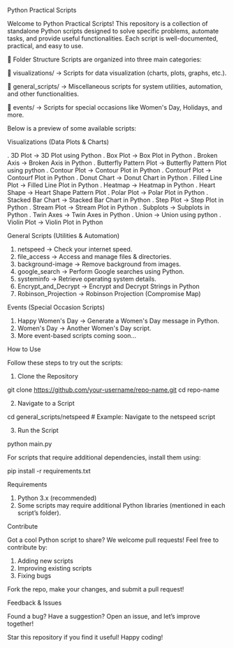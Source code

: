Python Practical Scripts

Welcome to Python Practical Scripts! This repository is a collection of standalone Python scripts designed to solve specific problems, automate tasks, and provide useful functionalities. Each script is well-documented, practical, and easy to use.

📁 Folder Structure
Scripts are organized into three main categories:

📂 visualizations/ → Scripts for data visualization (charts, plots, graphs, etc.).

📂 general_scripts/ → Miscellaneous scripts for system utilities, automation, and other functionalities.

📂 events/ → Scripts for special occasions like Women's Day, Holidays, and more.

Below is a preview of some available scripts:

Visualizations (Data Plots & Charts)

. 3D Plot → 3D Plot using Python
. Box Plot → Box Plot in Python
. Broken Axis → Broken Axis in Python
. Butterfly Pattern Plot → Butterfly Pattern Plot using python
. Contour Plot → Contour Plot in Python
. Contourf Plot → Contourf Plot in Python
. Donut Chart → Donut Chart in Python
. Filled Line Plot → Filled Line Plot in Python
. Heatmap → Heatmap in Python
. Heart Shape → Heart Shape Pattern Plot
. Polar Plot → Polar Plot in Python
. Stacked Bar Chart → Stacked Bar Chart in Python
. Step Plot → Step Plot in Python
. Stream Plot → Stream Plot in Python
. Subplots → Subplots in Python
. Twin Axes → Twin Axes in Python
. Union → Union using python
. Violin Plot → Violin Plot in Python

General Scripts (Utilities & Automation)

1. netspeed → Check your internet speed.
2. file_access → Access and manage files & directories.
3. background-image → Remove background from images.
4. google_search → Perform Google searches using Python.
5. systeminfo → Retrieve operating system details.
6. Encrypt_and_Decrypt → Encrypt and Decrypt Strings in Python
7. Robinson_Projection → Robinson Projection (Compromise Map)

Events (Special Occasion Scripts)

1. Happy Women's Day → Generate a Women's Day message in Python.
2. Women's Day → Another Women's Day script.
3. More event-based scripts coming soon...

How to Use

Follow these steps to try out the scripts:

1. Clone the Repository

git clone https://github.com/your-username/repo-name.git
cd repo-name

2. Navigate to a Script

cd general_scripts/netspeed # Example: Navigate to the netspeed script

3. Run the Script

python main.py

For scripts that require additional dependencies, install them using:

pip install -r requirements.txt

Requirements

1. Python 3.x (recommended)
2. Some scripts may require additional Python libraries (mentioned in each script’s folder).

Contribute

Got a cool Python script to share? We welcome pull requests! Feel free to contribute by:

1. Adding new scripts
2. Improving existing scripts
3. Fixing bugs

Fork the repo, make your changes, and submit a pull request!

Feedback & Issues

Found a bug? Have a suggestion? Open an issue, and let’s improve together!

Star this repository if you find it useful! Happy coding!
